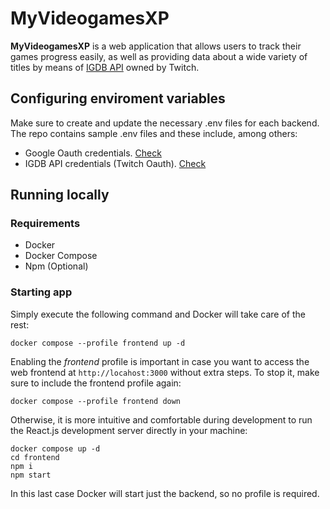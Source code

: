 # MyVideogamesXP

**MyVideogamesXP** is a web application that allows users to track their
games progress easily, as well as providing data about a wide variety
of titles by means of [IGDB API](https://www.igdb.com/api) owned by Twitch.

## Configuring enviroment variables

Make sure to create and update the necessary .env files for each backend. The repo contains sample .env files and these include, among others:
- Google Oauth credentials. [Check](https://developers.google.com/workspace/guides/create-credentials)
- IGDB API credentials (Twitch Oauth). [Check](https://api-docs.igdb.com/#about)

## Running locally

### Requirements
- Docker
- Docker Compose
- Npm (Optional)

### Starting app

Simply execute the following command and Docker will take care of the rest:

```
docker compose --profile frontend up -d
```

Enabling the *frontend* profile is important in case you want to access the web frontend at `http://locahost:3000` without extra steps.
To stop it, make sure to include the frontend profile again:

```
docker compose --profile frontend down
```

Otherwise, it is more intuitive and comfortable during development to run the React.js development server directly in your machine:

```
docker compose up -d
cd frontend
npm i
npm start
```

In this last case Docker will start just the backend, so no profile is required.
